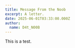 ```yaml
---
title: Message From the Noob
excerpt: A letter.
date: 2025-06-01T03:33:00.000Z
author:
  name: D4t_N00B
---
```

This is a test.